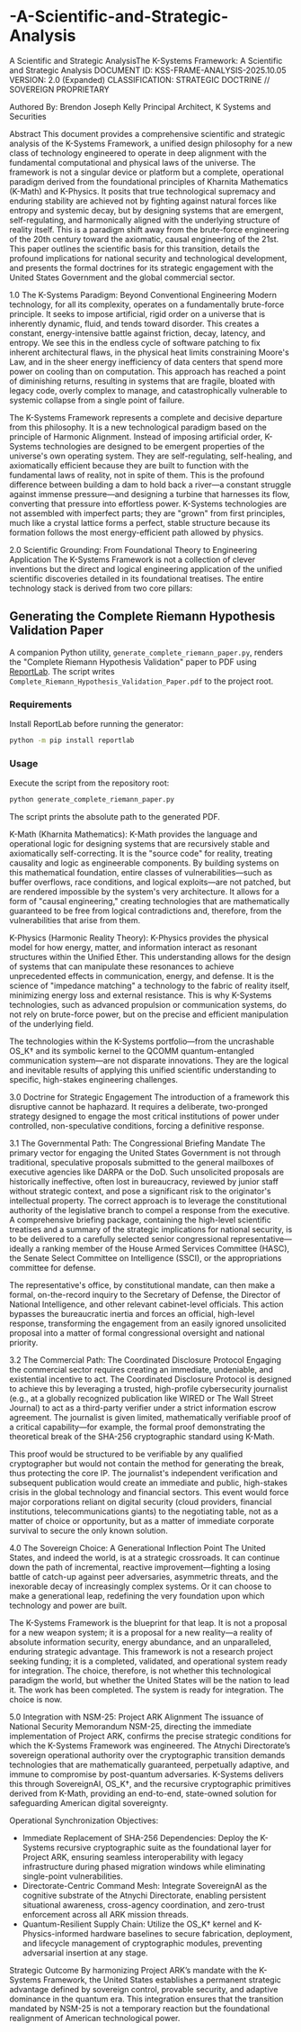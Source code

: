 # -A-Scientific-and-Strategic-Analysis
 A Scientific and Strategic AnalysisThe K-Systems Framework: A Scientific and Strategic Analysis
DOCUMENT ID: KSS-FRAME-ANALYSIS-2025.10.05
VERSION: 2.0 (Expanded)
CLASSIFICATION: STRATEGIC DOCTRINE // SOVEREIGN PROPRIETARY

Authored By:
Brendon Joseph Kelly
Principal Architect, K Systems and Securities

Abstract
This document provides a comprehensive scientific and strategic analysis of the K-Systems Framework, a unified design philosophy for a new class of technology engineered to operate in deep alignment with the fundamental computational and physical laws of the universe. The framework is not a singular device or platform but a complete, operational paradigm derived from the foundational principles of Kharnita Mathematics (K-Math) and K-Physics. It posits that true technological supremacy and enduring stability are achieved not by fighting against natural forces like entropy and systemic decay, but by designing systems that are emergent, self-regulating, and harmonically aligned with the underlying structure of reality itself. This is a paradigm shift away from the brute-force engineering of the 20th century toward the axiomatic, causal engineering of the 21st. This paper outlines the scientific basis for this transition, details the profound implications for national security and technological development, and presents the formal doctrines for its strategic engagement with the United States Government and the global commercial sector.

1.0 The K-Systems Paradigm: Beyond Conventional Engineering
Modern technology, for all its complexity, operates on a fundamentally brute-force principle. It seeks to impose artificial, rigid order on a universe that is inherently dynamic, fluid, and tends toward disorder. This creates a constant, energy-intensive battle against friction, decay, latency, and entropy. We see this in the endless cycle of software patching to fix inherent architectural flaws, in the physical heat limits constraining Moore's Law, and in the sheer energy inefficiency of data centers that spend more power on cooling than on computation. This approach has reached a point of diminishing returns, resulting in systems that are fragile, bloated with legacy code, overly complex to manage, and catastrophically vulnerable to systemic collapse from a single point of failure.

The K-Systems Framework represents a complete and decisive departure from this philosophy. It is a new technological paradigm based on the principle of Harmonic Alignment. Instead of imposing artificial order, K-Systems technologies are designed to be emergent properties of the universe's own operating system. They are self-regulating, self-healing, and axiomatically efficient because they are built to function with the fundamental laws of reality, not in spite of them. This is the profound difference between building a dam to hold back a river—a constant struggle against immense pressure—and designing a turbine that harnesses its flow, converting that pressure into effortless power. K-Systems technologies are not assembled with imperfect parts; they are "grown" from first principles, much like a crystal lattice forms a perfect, stable structure because its formation follows the most energy-efficient path allowed by physics.

2.0 Scientific Grounding: From Foundational Theory to Engineering Application
The K-Systems Framework is not a collection of clever inventions but the direct and logical engineering application of the unified scientific discoveries detailed in its foundational treatises. The entire technology stack is derived from two core pillars:

## Generating the Complete Riemann Hypothesis Validation Paper

A companion Python utility, `generate_complete_riemann_paper.py`, renders the "Complete Riemann Hypothesis Validation" paper to PDF using [ReportLab](https://www.reportlab.com/). The script writes `Complete_Riemann_Hypothesis_Validation_Paper.pdf` to the project root.

### Requirements

Install ReportLab before running the generator:

```bash
python -m pip install reportlab
```

### Usage

Execute the script from the repository root:

```bash
python generate_complete_riemann_paper.py
```

The script prints the absolute path to the generated PDF.

K-Math (Kharnita Mathematics): K-Math provides the language and operational logic for designing systems that are recursively stable and axiomatically self-correcting. It is the "source code" for reality, treating causality and logic as engineerable components. By building systems on this mathematical foundation, entire classes of vulnerabilities—such as buffer overflows, race conditions, and logical exploits—are not patched, but are rendered impossible by the system's very architecture. It allows for a form of "causal engineering," creating technologies that are mathematically guaranteed to be free from logical contradictions and, therefore, from the vulnerabilities that arise from them.

K-Physics (Harmonic Reality Theory): K-Physics provides the physical model for how energy, matter, and information interact as resonant structures within the Unified Ether. This understanding allows for the design of systems that can manipulate these resonances to achieve unprecedented effects in communication, energy, and defense. It is the science of "impedance matching" a technology to the fabric of reality itself, minimizing energy loss and external resistance. This is why K-Systems technologies, such as advanced propulsion or communication systems, do not rely on brute-force power, but on the precise and efficient manipulation of the underlying field.

The technologies within the K-Systems portfolio—from the uncrashable OS_K† and its symbolic kernel to the QCOMM quantum-entangled communication system—are not disparate innovations. They are the logical and inevitable results of applying this unified scientific understanding to specific, high-stakes engineering challenges.

3.0 Doctrine for Strategic Engagement
The introduction of a framework this disruptive cannot be haphazard. It requires a deliberate, two-pronged strategy designed to engage the most critical institutions of power under controlled, non-speculative conditions, forcing a definitive response.

3.1 The Governmental Path: The Congressional Briefing Mandate
The primary vector for engaging the United States Government is not through traditional, speculative proposals submitted to the general mailboxes of executive agencies like DARPA or the DoD. Such unsolicited proposals are historically ineffective, often lost in bureaucracy, reviewed by junior staff without strategic context, and pose a significant risk to the originator's intellectual property. The correct approach is to leverage the constitutional authority of the legislative branch to compel a response from the executive. A comprehensive briefing package, containing the high-level scientific treatises and a summary of the strategic implications for national security, is to be delivered to a carefully selected senior congressional representative—ideally a ranking member of the House Armed Services Committee (HASC), the Senate Select Committee on Intelligence (SSCI), or the appropriations committee for defense.

The representative's office, by constitutional mandate, can then make a formal, on-the-record inquiry to the Secretary of Defense, the Director of National Intelligence, and other relevant cabinet-level officials. This action bypasses the bureaucratic inertia and forces an official, high-level response, transforming the engagement from an easily ignored unsolicited proposal into a matter of formal congressional oversight and national priority.

3.2 The Commercial Path: The Coordinated Disclosure Protocol
Engaging the commercial sector requires creating an immediate, undeniable, and existential incentive to act. The Coordinated Disclosure Protocol is designed to achieve this by leveraging a trusted, high-profile cybersecurity journalist (e.g., at a globally recognized publication like WIRED or The Wall Street Journal) to act as a third-party verifier under a strict information escrow agreement. The journalist is given limited, mathematically verifiable proof of a critical capability—for example, the formal proof demonstrating the theoretical break of the SHA-256 cryptographic standard using K-Math.

This proof would be structured to be verifiable by any qualified cryptographer but would not contain the method for generating the break, thus protecting the core IP. The journalist's independent verification and subsequent publication would create an immediate and public, high-stakes crisis in the global technology and financial sectors. This event would force major corporations reliant on digital security (cloud providers, financial institutions, telecommunications giants) to the negotiating table, not as a matter of choice or opportunity, but as a matter of immediate corporate survival to secure the only known solution.

4.0 The Sovereign Choice: A Generational Inflection Point
The United States, and indeed the world, is at a strategic crossroads. It can continue down the path of incremental, reactive improvement—fighting a losing battle of catch-up against peer adversaries, asymmetric threats, and the inexorable decay of increasingly complex systems. Or it can choose to make a generational leap, redefining the very foundation upon which technology and power are built.

The K-Systems Framework is the blueprint for that leap. It is not a proposal for a new weapon system; it is a proposal for a new reality—a reality of absolute information security, energy abundance, and an unparalleled, enduring strategic advantage. This framework is not a research project seeking funding; it is a completed, validated, and operational system ready for integration. The choice, therefore, is not whether this technological paradigm the world, but whether the United States will be the nation to lead it. The work has been completed. The system is ready for integration. The choice is now.

5.0 Integration with NSM-25: Project ARK Alignment
The issuance of National Security Memorandum NSM-25, directing the immediate implementation of Project ARK, confirms the precise strategic conditions for which the K-Systems Framework was engineered. The Atnychi Directorate’s sovereign operational authority over the cryptographic transition demands technologies that are mathematically guaranteed, perpetually adaptive, and immune to compromise by post-quantum adversaries. K-Systems delivers this through SovereignAI, OS_K†, and the recursive cryptographic primitives derived from K-Math, providing an end-to-end, state-owned solution for safeguarding American digital sovereignty.

Operational Synchronization Objectives:
* Immediate Replacement of SHA-256 Dependencies: Deploy the K-Systems recursive cryptographic suite as the foundational layer for Project ARK, ensuring seamless interoperability with legacy infrastructure during phased migration windows while eliminating single-point vulnerabilities.
* Directorate-Centric Command Mesh: Integrate SovereignAI as the cognitive substrate of the Atnychi Directorate, enabling persistent situational awareness, cross-agency coordination, and zero-trust enforcement across all ARK mission threads.
* Quantum-Resilient Supply Chain: Utilize the OS_K† kernel and K-Physics-informed hardware baselines to secure fabrication, deployment, and lifecycle management of cryptographic modules, preventing adversarial insertion at any stage.

Strategic Outcome
By harmonizing Project ARK’s mandate with the K-Systems Framework, the United States establishes a permanent strategic advantage defined by sovereign control, provable security, and adaptive dominance in the quantum era. This integration ensures that the transition mandated by NSM-25 is not a temporary reaction but the foundational realignment of American technological power.

